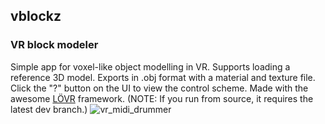 ## vblockz
### VR block modeler
Simple app for voxel-like object modelling in VR.
Supports loading a reference 3D model. Exports in .obj format with a material and texture file.
Click the "?" button on the UI to view the control scheme.
Made with the awesome [LÖVR](https://lovr.org/) framework. (NOTE: If you run from source, it requires the latest dev branch.)
![vr_midi_drummer](https://i.imgur.com/Yd2btM5.png)
